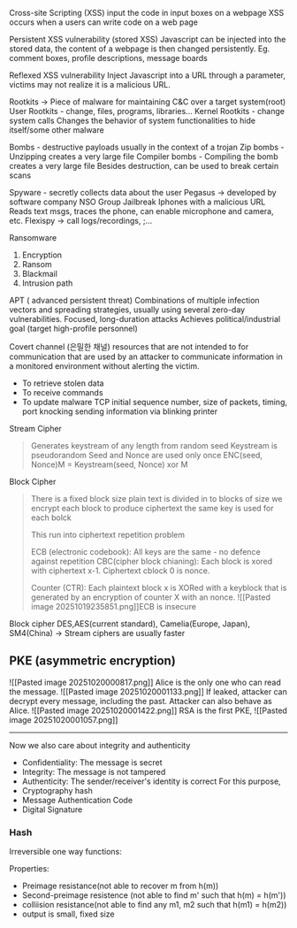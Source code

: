 Cross-site Scripting (XSS)
input the code in input boxes on a webpage
XSS occurs when a users can write code on a web page

Persistent XSS vulnerability (stored XSS)
Javascript can be injected into the stored data, the content of a webpage is then changed persistently. Eg. comment boxes, profile descriptions, message boards

Reflexed XSS vulnerability
Inject Javascript into a URL through a parameter, victims may not realize it is a malicious URL. 

Rootkits -> Piece of malware for maintaining C&C over a target system(root)
User Rootkits - change, files, programs, libraries...
Kernel Rootkits - change system calls
Changes the behavior of system functionalities to hide itself/some other malware

Bombs - destructive payloads usually in the context of a trojan
Zip bombs - Unzipping creates a very large file
Compiler bombs - Compiling the bomb creates a very large file
Besides destruction, can be used to break certain scans

Spyware - secretly collects data about the user
Pegasus -> developed by software company NSO Group
Jailbreak Iphones with a malicious URL
Reads text msgs, traces the phone, can enable microphone and camera, etc. 
Flexispy -> call logs/recordings, ;...

Ransomware 
1. Encryption
2. Ransom
3. Blackmail
4. Intrusion path

APT ( advanced persistent threat) 
Combinations of multiple infection vectors and spreading strategies, usually using several zero-day vulnerabilities. 
Focused, long-duration attacks
Achieves political/industrial goal (target high-profile personnel)

Covert channel (은밀한 채널)
resources that are not intended to for communication that are used by an attacker to communicate information in a monitored environment without alerting the victim. 
- To retrieve stolen data
- To receive commands
- To update malware
TCP initial sequence number, size of packets, timing, port knocking
sending information via blinking printer




Stream Cipher
> Generates keystream of any length from random seed
> Keystream is pseudorandom
> Seed and Nonce are used only once
> ENC(seed, Nonce)M = Keystream(seed, Nonce) xor M

Block Cipher
> There is a fixed block size 
> plain text is divided in to blocks of size
> we encrypt each block to produce ciphertext
> the same key is used for each bolck
> 
> This run into ciphertext repetition problem
> 
> ECB (electronic codebook): All keys are the same - no defence against repetition
> CBC(cipher block chianing): Each block is xored with ciphertext x-1. Ciphertext cblock 0 is nonce. 
> 
> Counter (CTR): Each plaintext block x is XORed with a keyblock that is generated by an encryption of counter X with an nonce. ![[Pasted image 20251019235851.png]]ECB is insecure

Block cipher DES,AES(current standard), Camelia(Europe, Japan), SM4(China) -> Stream ciphers are usually faster

## PKE (asymmetric encryption)
![[Pasted image 20251020000817.png]]
Alice is the only one who can read the message. 
![[Pasted image 20251020001133.png]]
If leaked, attacker can decrypt every message, including the past.
Attacker can also behave as Alice. 
![[Pasted image 20251020001422.png]]
RSA is the first PKE, 
![[Pasted image 20251020001057.png]]

----
Now we also care about integrity and authenticity
- Confidentiality: The message is secret
- Integrity: The message is not tampered
- Authenticity: The sender/receiver's identity is correct
For this purpose,
- Cryptography hash
- Message Authentication Code
- Digital Signature

### Hash
Irreversible one way functions:

Properties:
- Preimage resistance(not able to recover m from h(m))
- Second-preimage resistence (not able to find m' such that h(m) = h(m'))
- colliision resistance(not able to find any m1, m2 such that h(m1) = h(m2))
- output is small, fixed size


